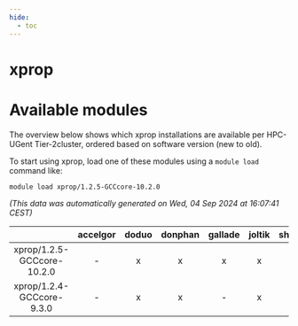 ```yaml
---
hide:
  - toc
---
```


xprop
=====

# Available modules


The overview below shows which xprop installations are available per HPC-UGent Tier-2cluster, ordered based on software version (new to old).

To start using xprop, load one of these modules using a `module load` command like:

```shell
module load xprop/1.2.5-GCCcore-10.2.0
```

*(This data was automatically generated on Wed, 04 Sep 2024 at 16:07:41 CEST)*  

| |accelgor|doduo|donphan|gallade|joltik|shinx|skitty|
| :---: | :---: | :---: | :---: | :---: | :---: | :---: | :---: |
|xprop/1.2.5-GCCcore-10.2.0|-|x|x|x|x|-|x|
|xprop/1.2.4-GCCcore-9.3.0|-|x|x|-|x|-|x|
